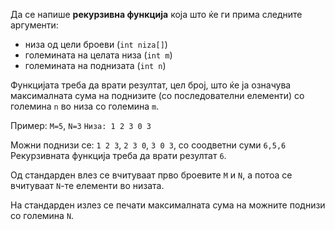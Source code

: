 Да се напише **рекурзивна функција** која што ќе ги прима следните аргументи:

- низа од цели броеви (`int niza[]`)
- големината на целата низа (`int m`)
- големината на поднизата (`int n`)

Функцијата треба да врати резултат, цел број, што ќе ја означува максималната сума на поднизите (со последователни елементи) со големина `n` во низа со големина `m`.

Пример:
`М=5`, `N=3`
`Низа: 1 2 3 0 3`

Можни поднизи се:
`1 2 3`, `2 3 0`, `3 0 3`, со соодветни суми `6,5,6` Рекурзивната функција треба да врати резултат `6`.

Од стандарден влез се вчитуваат прво броевите `M` и `N`, а потоа се вчитуваат `N`-те елементи во низата.

На стандарден излез се печати максималната сума на можните поднизи со големина `N`.